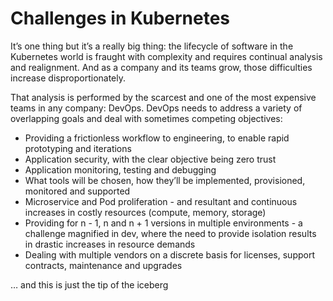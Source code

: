 # Challenges in Kubernetes

It’s one thing but it’s a really big thing:  the lifecycle of software in the
Kubernetes world is fraught with complexity and requires continual analysis and
realignment.  And as a company and its teams grow, those difficulties increase
disproportionately.  

That analysis is performed by the scarcest and one of the most expensive teams
in any company:  DevOps.  DevOps needs to address a variety of overlapping goals
and deal with sometimes competing objectives:

- Providing a frictionless workflow to engineering, to enable rapid prototyping and iterations
- Application security, with the clear objective being zero trust
- Application monitoring, testing and debugging
- What tools will be chosen, how they’ll be implemented, provisioned, monitored and supported
- Microservice and Pod proliferation - and resultant and continuous increases in costly resources (compute, memory, storage)
- Providing for n - 1, n and n + 1 versions in multiple environments - a challenge magnified in dev, where the need to provide isolation results in drastic increases in resource demands
- Dealing with multiple vendors on a discrete basis for licenses, support contracts, maintenance and upgrades

… and this is just the tip of the iceberg
